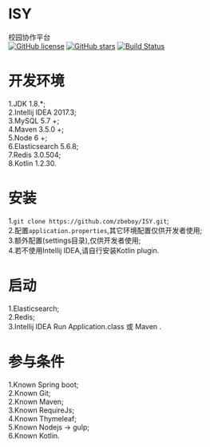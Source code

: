 # ISY
校园协作平台  
[![GitHub license](https://img.shields.io/badge/license-MIT-blue.svg)](https://raw.githubusercontent.com/zbeboy/ISY/dev/LICENSE) 
[![GitHub stars](https://img.shields.io/github/stars/zbeboy/ISY.svg)](https://github.com/zbeboy/ISY/stargazers) 
[![Build Status](https://travis-ci.org/zbeboy/ISY.svg?branch=dev)](https://travis-ci.org/zbeboy/ISY)
# 开发环境
1.JDK 1.8.*;  
2.Intellij IDEA 2017.3;  
3.MySQL 5.7 +;  
4.Maven 3.5.0 +;  
5.Node 6 +;  
6.Elasticsearch 5.6.8;  
7.Redis 3.0.504;  
8.Kotlin 1.2.30.
# 安装
1.`git clone https://github.com/zbeboy/ISY.git`;  
2.配置`application.properties`,其它环境配置仅供开发者使用;  
3.额外配置(settings目录),仅供开发者使用;  
4.若不使用Intellij IDEA,请自行安装Kotlin plugin.
# 启动
1.Elasticsearch;  
2.Redis;  
3.Intellij IDEA Run Application.class 或 Maven .  
# 参与条件
1.Known Spring boot;  
2.Known Git;  
2.Known Maven;  
3.Known RequireJs;  
4.Known Thymeleaf;  
5.Known Nodejs -> gulp;  
6.Known Kotlin.
